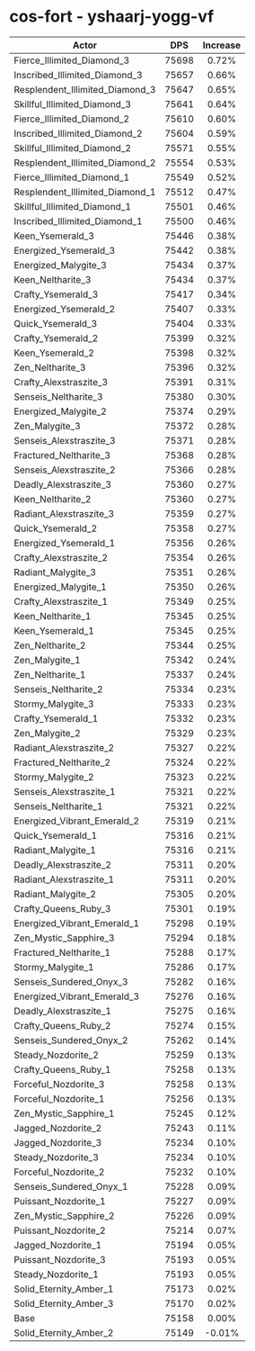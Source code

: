 # cos-fort - yshaarj-yogg-vf
| Actor | DPS | Increase |
|---|:---:|:---:|
|Fierce_Illimited_Diamond_3|75698|0.72%|
|Inscribed_Illimited_Diamond_3|75657|0.66%|
|Resplendent_Illimited_Diamond_3|75647|0.65%|
|Skillful_Illimited_Diamond_3|75641|0.64%|
|Fierce_Illimited_Diamond_2|75610|0.60%|
|Inscribed_Illimited_Diamond_2|75604|0.59%|
|Skillful_Illimited_Diamond_2|75571|0.55%|
|Resplendent_Illimited_Diamond_2|75554|0.53%|
|Fierce_Illimited_Diamond_1|75549|0.52%|
|Resplendent_Illimited_Diamond_1|75512|0.47%|
|Skillful_Illimited_Diamond_1|75501|0.46%|
|Inscribed_Illimited_Diamond_1|75500|0.46%|
|Keen_Ysemerald_3|75446|0.38%|
|Energized_Ysemerald_3|75442|0.38%|
|Energized_Malygite_3|75434|0.37%|
|Keen_Neltharite_3|75434|0.37%|
|Crafty_Ysemerald_3|75417|0.34%|
|Energized_Ysemerald_2|75407|0.33%|
|Quick_Ysemerald_3|75404|0.33%|
|Crafty_Ysemerald_2|75399|0.32%|
|Keen_Ysemerald_2|75398|0.32%|
|Zen_Neltharite_3|75396|0.32%|
|Crafty_Alexstraszite_3|75391|0.31%|
|Senseis_Neltharite_3|75380|0.30%|
|Energized_Malygite_2|75374|0.29%|
|Zen_Malygite_3|75372|0.28%|
|Senseis_Alexstraszite_3|75371|0.28%|
|Fractured_Neltharite_3|75368|0.28%|
|Senseis_Alexstraszite_2|75366|0.28%|
|Deadly_Alexstraszite_3|75360|0.27%|
|Keen_Neltharite_2|75360|0.27%|
|Radiant_Alexstraszite_3|75359|0.27%|
|Quick_Ysemerald_2|75358|0.27%|
|Energized_Ysemerald_1|75356|0.26%|
|Crafty_Alexstraszite_2|75354|0.26%|
|Radiant_Malygite_3|75351|0.26%|
|Energized_Malygite_1|75350|0.26%|
|Crafty_Alexstraszite_1|75349|0.25%|
|Keen_Neltharite_1|75345|0.25%|
|Keen_Ysemerald_1|75345|0.25%|
|Zen_Neltharite_2|75344|0.25%|
|Zen_Malygite_1|75342|0.24%|
|Zen_Neltharite_1|75337|0.24%|
|Senseis_Neltharite_2|75334|0.23%|
|Stormy_Malygite_3|75333|0.23%|
|Crafty_Ysemerald_1|75332|0.23%|
|Zen_Malygite_2|75329|0.23%|
|Radiant_Alexstraszite_2|75327|0.22%|
|Fractured_Neltharite_2|75324|0.22%|
|Stormy_Malygite_2|75323|0.22%|
|Senseis_Alexstraszite_1|75321|0.22%|
|Senseis_Neltharite_1|75321|0.22%|
|Energized_Vibrant_Emerald_2|75319|0.21%|
|Quick_Ysemerald_1|75316|0.21%|
|Radiant_Malygite_1|75316|0.21%|
|Deadly_Alexstraszite_2|75311|0.20%|
|Radiant_Alexstraszite_1|75311|0.20%|
|Radiant_Malygite_2|75305|0.20%|
|Crafty_Queens_Ruby_3|75301|0.19%|
|Energized_Vibrant_Emerald_1|75298|0.19%|
|Zen_Mystic_Sapphire_3|75294|0.18%|
|Fractured_Neltharite_1|75288|0.17%|
|Stormy_Malygite_1|75286|0.17%|
|Senseis_Sundered_Onyx_3|75282|0.16%|
|Energized_Vibrant_Emerald_3|75276|0.16%|
|Deadly_Alexstraszite_1|75275|0.16%|
|Crafty_Queens_Ruby_2|75274|0.15%|
|Senseis_Sundered_Onyx_2|75262|0.14%|
|Steady_Nozdorite_2|75259|0.13%|
|Crafty_Queens_Ruby_1|75258|0.13%|
|Forceful_Nozdorite_3|75258|0.13%|
|Forceful_Nozdorite_1|75256|0.13%|
|Zen_Mystic_Sapphire_1|75245|0.12%|
|Jagged_Nozdorite_2|75243|0.11%|
|Jagged_Nozdorite_3|75234|0.10%|
|Steady_Nozdorite_3|75234|0.10%|
|Forceful_Nozdorite_2|75232|0.10%|
|Senseis_Sundered_Onyx_1|75228|0.09%|
|Puissant_Nozdorite_1|75227|0.09%|
|Zen_Mystic_Sapphire_2|75226|0.09%|
|Puissant_Nozdorite_2|75214|0.07%|
|Jagged_Nozdorite_1|75194|0.05%|
|Puissant_Nozdorite_3|75193|0.05%|
|Steady_Nozdorite_1|75193|0.05%|
|Solid_Eternity_Amber_1|75173|0.02%|
|Solid_Eternity_Amber_3|75170|0.02%|
|Base|75158|0.00%|
|Solid_Eternity_Amber_2|75149|-0.01%|
